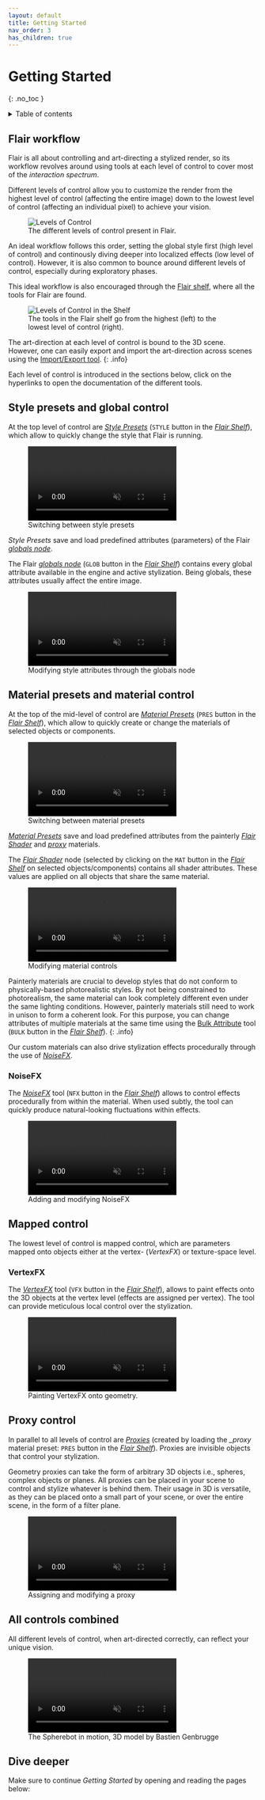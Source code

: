 ```yaml
---
layout: default
title: Getting Started
nav_order: 3
has_children: true
---
```


# Getting Started
{: .no_toc }

<details close markdown="block">
  <summary>
    Table of contents
  </summary>
  {: .text-delta }
1. TOC
{:toc}
</details>

## Flair workflow

Flair is all about controlling and art-directing a stylized render, so its workflow revolves around using tools at each level of control to cover most of the _interaction spectrum_.

Different levels of control allow you to customize the render from the highest level of control (affecting the entire image) down to the lowest level of control (affecting an individual pixel) to achieve your vision.

<figure>
	<img src="/media/getting-started/levels-of-control.svg" alt="Levels of Control" style="max-width:300px;">
	<figcaption>The different levels of control present in Flair.</figcaption>
</figure>

An ideal workflow follows this order, setting the global style first (high level of control) and continously diving deeper into localized effects (low level of control). However, it is also common to bounce around different levels of control, especially during exploratory phases.

This ideal workflow is also encouraged through the [Flair shelf](./flair-shelf), where all the tools for Flair are found.

<figure>
	<img src="/media/getting-started/shelf-levels-of-control.png" alt="Levels of Control in the Shelf" style="max-width:300px;">
	<figcaption>The tools in the Flair shelf go from the highest (left) to the lowest level of control (right).</figcaption>
</figure>

The art-direction at each level of control is bound to the 3D scene. However, one can easily export and import the art-direction across scenes using the [Import/Export tool](/flair/stylizations/import-export/).
{: .info}

Each level of control is introduced in the sections below, click on the hyperlinks to open the documentation of the different tools.

## Style presets and global control
At the top level of control are [_Style Presets_](/flair/stylizations/presets/) (`STYLE` button in the [_Flair Shelf_](./flair-shelf/)), which allow to quickly change the style that Flair is running.

<figure>
 <video autoplay loop muted playsinline>
   <source src="/media/getting-started/presets.mp4" type="video/mp4">
 </video>
 <figcaption>Switching between style presets</figcaption>
</figure>

_Style Presets_ save and load predefined attributes (parameters) of the Flair [_globals node_](./globals/).

The Flair [_globals node_](./globals/) (`GLOB` button in the [_Flair Shelf_](./flair-shelf/)) contains every global attribute available in the engine and active stylization. Being globals, these attributes usually affect the entire image.

<figure>
 <video autoplay loop muted playsinline>
   <source src="/media/getting-started/global.mp4" type="video/mp4">
 </video>
 <figcaption>Modifying style attributes through the globals node</figcaption>
</figure>


## Material presets and material control
At the top of the mid-level of control are [_Material Presets_](/flair/materials/material-presets/) (`PRES` button in the [_Flair Shelf_](./flair-shelf/)), which allow to quickly create or change the materials of selected objects or components.

<figure>
 <video autoplay loop muted playsinline>
   <source src="/media/getting-started/material-presets.mp4" type="video/mp4">
 </video>
 <figcaption>Switching between material presets</figcaption>
</figure>

[_Material Presets_](/flair/materials/material-presets/) save and load predefined attributes from the painterly [_Flair Shader_](/flair/materials/flair-shader/) and [_proxy_](/flair/materials/proxy-material/) materials.

The [_Flair Shader_](/flair/materials/flair-shader/) node (selected by clicking on the `MAT` button in the [_Flair Shelf_](./flair-shelf/) on selected objects/components) contains all shader attributes. These values are applied on all objects that share the same material.

<figure>
 <video autoplay loop muted playsinline>
   <source src="/media/getting-started/material.mp4" type="video/mp4">
 </video>
 <figcaption>Modifying material controls</figcaption>
</figure>

Painterly materials are crucial to develop styles that do not conform to physically-based photorealistic styles. 
By not being constrained to photorealism, the same material can look completely different even under the same lighting conditions. However, painterly materials still need to work in unison to form a coherent look. For this purpose, you can change attributes of multiple materials at the same time using the [Bulk Attribute](/flair/art-direction/bulkattr/) tool (`BULK` button in the [_Flair Shelf_](./flair-shelf/)).
{: .info}

Our custom materials can also drive stylization effects procedurally through the use of [_NoiseFX_](/flair/art-direction/noisefx/).

### NoiseFX
The [_NoiseFX_](/flair/art-direction/noisefx/) tool (`NFX` button in the [_Flair Shelf_](./flair-shelf/)) allows to control effects procedurally from within the material. When used subtly, the tool can quickly produce natural-looking fluctuations within effects. 

<figure>
 <video autoplay loop muted playsinline>
   <source src="/media/getting-started/noisefx.mp4" type="video/mp4">
 </video>
 <figcaption>Adding and modifying NoiseFX</figcaption>
</figure>

## Mapped control

The lowest level of control is mapped control, which are parameters mapped onto objects either at the vertex- (_VertexFX_) or texture-space level.
### VertexFX
The [_VertexFX_](/flair/art-direction/vertexfx/) tool (`VFX` button in the [_Flair Shelf_](./flair-shelf/)), allows to paint effects onto the 3D objects at the vertex level (effects are assigned per vertex). The tool can provide meticulous local control over the stylization.

<figure>
 <video autoplay loop muted playsinline>
   <source src="/media/getting-started/vertexfx.mp4" type="video/mp4">
 </video>
 <figcaption>Painting VertexFX onto geometry.</figcaption>
</figure>


## Proxy control

In parallel to all levels of control are [_Proxies_](/flair/materials/proxy-material/) (created by loading the _\_proxy_ material preset: `PRES` button in the [_Flair Shelf_](./flair-shelf/)). Proxies are invisible objects that control your stylization.

Geometry proxies can take the form of arbitrary 3D objects i.e., spheres, complex objects or planes. All proxies can be placed in your scene to control and stylize whatever is behind them. Their usage in 3D is versatile, as they can be placed onto a small part of your scene, or over the entire scene, in the form of a filter plane.

<figure>
 <video autoplay loop muted playsinline>
   <source src="/media/getting-started/proxies.mp4" type="video/mp4">
 </video>
 <figcaption>Assigning and modifying a proxy</figcaption>
</figure>

## All controls combined

All different levels of control, when art-directed correctly, can reflect your unique vision.

<!-- Make sure to watch the [stylization examples](../stylizing-scene) to learn how to take advantage of each level of control when stylizing your scenes. Once you are happy with the results, render out your animation!-->

<figure>
 <video autoplay loop muted playsinline>
   <source src="/media/getting-started/spherebot.mp4" type="video/mp4">
 </video>
 <figcaption>The Spherebot in motion, 3D model by Bastien Genbrugge</figcaption>
</figure>

## Dive deeper

Make sure to continue _Getting Started_ by opening and reading the pages below:
